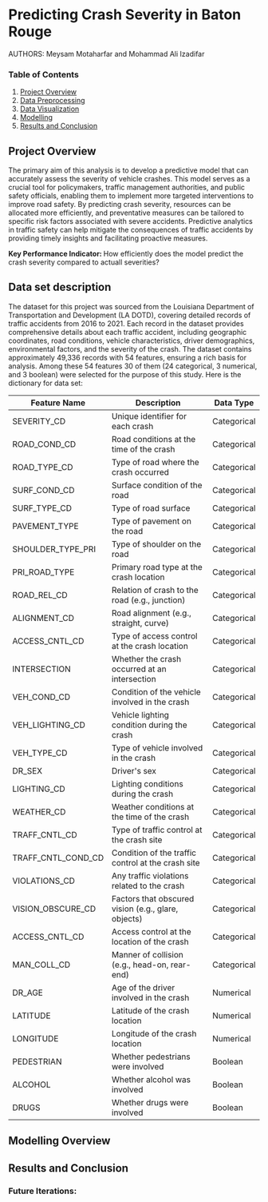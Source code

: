 Predicting Crash Severity in Baton Rouge  
================================================

AUTHORS: Meysam Motaharfar and Mohammad Ali Izadifar

### Table of Contents
1. [Project Overview](#project-overview)
2. [Data Preprocessing](#data-gathering-and-preprocessing)
3. [Data Visualization](#data-visualization)
5. [Modelling](#modelling-overview)
6. [Results and Conclusion](#results-and-conclusion)

## Project Overview
The primary aim of this analysis is to develop a predictive model that can accurately assess the severity of vehicle crashes. This model serves as a crucial tool for policymakers, traffic management authorities, and public safety officials, enabling them to implement more targeted interventions to improve road safety. By predicting crash severity, resources can be allocated more efficiently, and preventative measures can be tailored to specific risk factors associated with severe accidents. Predictive analytics in traffic safety can help mitigate the consequences of traffic accidents by providing timely insights and facilitating proactive measures.

<b> Key Performance Indicator: </b>
How efficiently does the model predict the crash severity compared to actuall severities?

## Data set description

The dataset for this project was sourced from the Louisiana Department of Transportation and Development (LA DOTD), covering detailed records of traffic accidents from 2016 to 2021. Each record in the dataset provides comprehensive details about each traffic accident, including geographic coordinates, road conditions, vehicle characteristics, driver demographics, environmental factors, and the severity of the crash. The dataset contains approximately 49,336 records with 54 features, ensuring a rich basis for analysis. Among these 54 features 30 of them (24 categorical, 3 numerical, and 3 boolean) were selected for the purpose of this study. Here is the dictionary for data set: 

| Feature Name        | Description                                                    | Data Type   |
|---------------------|----------------------------------------------------------------|-------------|
| SEVERITY_CD         | Unique identifier for each crash                               | Categorical |
| ROAD_COND_CD        | Road conditions at the time of the crash                       | Categorical |
| ROAD_TYPE_CD        | Type of road where the crash occurred                          | Categorical |
| SURF_COND_CD        | Surface condition of the road                                  | Categorical |
| SURF_TYPE_CD        | Type of road surface                                           | Categorical |
| PAVEMENT_TYPE       | Type of pavement on the road                                   | Categorical |
| SHOULDER_TYPE_PRI   | Type of shoulder on the road                                   | Categorical |
| PRI_ROAD_TYPE       | Primary road type at the crash location                        | Categorical |
| ROAD_REL_CD         | Relation of crash to the road (e.g., junction)                 | Categorical |
| ALIGNMENT_CD        | Road alignment (e.g., straight, curve)                         | Categorical |
| ACCESS_CNTL_CD      | Type of access control at the crash location                   | Categorical |
| INTERSECTION        | Whether the crash occurred at an intersection                  | Categorical |
| VEH_COND_CD         | Condition of the vehicle involved in the crash                 | Categorical |
| VEH_LIGHTING_CD     | Vehicle lighting condition during the crash                    | Categorical |
| VEH_TYPE_CD         | Type of vehicle involved in the crash                          | Categorical |
| DR_SEX              | Driver's sex                                                   | Categorical |
| LIGHTING_CD         | Lighting conditions during the crash                           | Categorical |
| WEATHER_CD          | Weather conditions at the time of the crash                    | Categorical |
| TRAFF_CNTL_CD       | Type of traffic control at the crash site                      | Categorical |
| TRAFF_CNTL_COND_CD  | Condition of the traffic control at the crash site             | Categorical |
| VIOLATIONS_CD       | Any traffic violations related to the crash                    | Categorical |
| VISION_OBSCURE_CD   | Factors that obscured vision (e.g., glare, objects)            | Categorical |
| ACCESS_CNTL_CD      | Access control at the location of the crash                    | Categorical |
| MAN_COLL_CD         | Manner of collision (e.g., head-on, rear-end)                  | Categorical |
| DR_AGE              | Age of the driver involved in the crash                        | Numerical   |
| LATITUDE            | Latitude of the crash location                                 | Numerical   |
| LONGITUDE           | Longitude of the crash location                                | Numerical   |
| PEDESTRIAN          | Whether pedestrians were involved                              | Boolean     |
| ALCOHOL             | Whether alcohol was involved                                   | Boolean     |
| DRUGS               | Whether drugs were involved                                    | Boolean     |


## Modelling Overview


## Results and Conclusion 


### Future Iterations:



